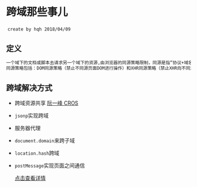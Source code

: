 # 跨域那些事儿

​	`create by hqh 2018/04/09`

## 定义

```tex
一个域下的文档或脚本去请求另一个域下的资源,由浏览器的同源策略限制，同源是指“协议+域名+端口”三者相同；
同源策略包括：DOM同源策略（禁止不同源页面DOM进行操作）和XHR同源策略（禁止XHR向不同源的服务器发起HTTP请求）
```

## 跨域解决方式

* 跨域资源共享 [阮一峰 CROS](http://www.ruanyifeng.com/blog/2016/04/cors.html)

* `jsonp`实现跨域

* 服务器代理

* `document.domain`来跨子域

* `location.hash`跨域

* `postMessage`实现页面之间通信

  [点击查看详情](https://www.jianshu.com/p/b03a8d7b1719)

